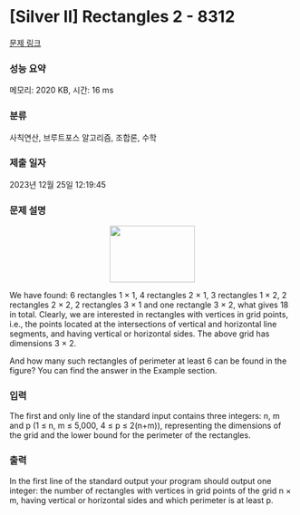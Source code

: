 # [Silver II] Rectangles 2 - 8312 

[문제 링크](https://www.acmicpc.net/problem/8312) 

### 성능 요약

메모리: 2020 KB, 시간: 16 ms

### 분류

사칙연산, 브루트포스 알고리즘, 조합론, 수학

### 제출 일자

2023년 12월 25일 12:19:45

### 문제 설명

<p style="text-align:center"><img alt="" src="https://onlinejudgeimages.s3-ap-northeast-1.amazonaws.com/problem/8312/1.gif" style="height:100px; width:150px"></p>

<p>We have found: 6 rectangles 1 × 1, 4 rectangles 2 × 1, 3 rectangles 1 × 2, 2 rectangles 2 × 2, 2 rectangles 3 × 1 and one rectangle 3 × 2, what gives 18 in total. Clearly, we are interested in rectangles with vertices in grid points, i.e., the points located at the intersections of vertical and horizontal line segments, and having vertical or horizontal sides. The above grid has dimensions 3 × 2.</p>

<p>And how many such rectangles of perimeter at least 6 can be found in the figure? You can find the answer in the Example section.</p>

### 입력 

 <p>The first and only line of the standard input contains three integers: n, m and p (1 ≤ n, m ≤ 5,000, 4 ≤ p ≤ 2(n+m)), representing the dimensions of the grid and the lower bound for the perimeter of the rectangles.</p>

### 출력 

 <p>In the first line of the standard output your program should output one integer: the number of rectangles with vertices in grid points of the grid n × m, having vertical or horizontal sides and which perimeter is at least p.</p>


